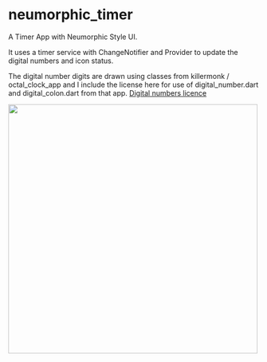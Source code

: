 # neumorphic_timer

A Timer App with Neumorphic Style UI.

It uses a timer service with ChangeNotifier and Provider to update the digital numbers and icon status.

The digital number digits are drawn using classes from killermonk / octal_clock_app and I include the license here for use of digital_number.dart and digital_colon.dart from that app.
[Digital numbers licence](https://github.com/killermonk/octal_clock_app/blob/step2/LICENSE)

<img src="https://github.com/c0ff33-b34n/neumorphic_timer/blob/master/timerapp.gif" width="500">